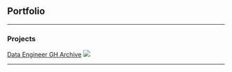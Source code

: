 ## Portfolio

---

### Projects

[Data Engineer GH Archive](https://github.com/AlmudenaZhou/data-engineer-gharchive)
<img src="images/gharchive_fig?raw=true"/>

---
